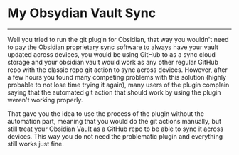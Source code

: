 # My Obsydian Vault Sync

___

Well you tried to run the git plugin for Obsidian, that way you wouldn't need to pay the Obsidian proprietary sync software to always have your vault updated across devices, you would be using GitHub to as a sync cloud storage and your obsidian vault would work as any other regular GitHub repo with the classic repo git action to sync across devices. However, after a few hours you found many competing problems with this solution (highly probable to not lose time trying it again), many users of the plugin complain saying that the automated git action that should work by using the plugin weren't working properly.

That gave you the idea to use the process of the plugin without the automation part, meaning that you would do the git actions manually, but still treat your Obsidian Vault as a GitHub repo to be able to sync it across devices. This way you do not need the problematic plugin and everything still works just fine.